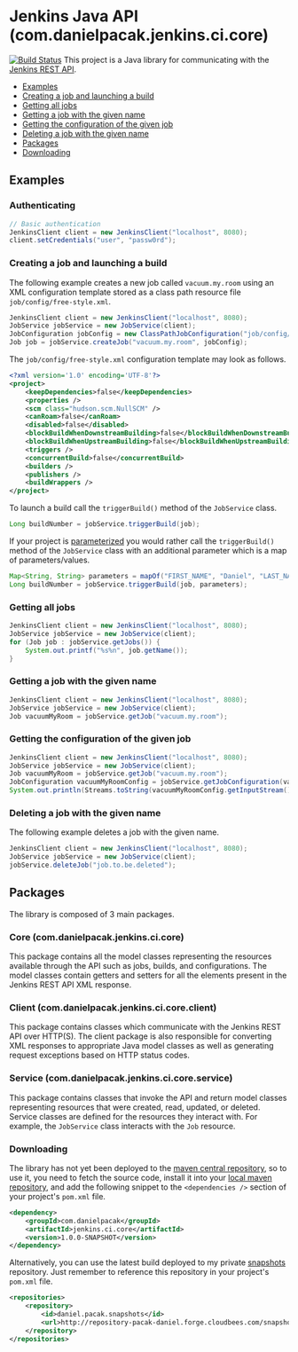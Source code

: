 # Jenkins Java API (com.danielpacak.jenkins.ci.core)

[![Build Status](https://buildhive.cloudbees.com/job/danielpacak/job/jenkins-ci-client/badge/icon)](https://buildhive.cloudbees.com/job/danielpacak/job/jenkins-ci-client/)
This project is a Java library for communicating with the [Jenkins REST API](https://wiki.jenkins-ci.org/display/JENKINS/Remote+access+API).

* [Examples](#examples)
 * [Creating a job and launching a build](#creating-a-job-and-launching-a-build)
 * [Getting all jobs](#getting-all-jobs)
 * [Getting a job with the given name](#getting-a-job-with-the-given-name)
 * [Getting the configuration of the given job](#getting-the-configuration-of-the-given-job)
 * [Deleting a job with the given name](#deleting-a-job-with-the-given-name)
* [Packages](#packages)
* [Downloading](#downloading)

## Examples

### Authenticating
```java
// Basic authentication
JenkinsClient client = new JenkinsClient("localhost", 8080);
client.setCredentials("user", "passw0rd");
```

### Creating a job and launching a build
The following example creates a new job called `vacuum.my.room` using an XML configuration
template stored as a class path resource file `job/config/free-style.xml`.
```java
JenkinsClient client = new JenkinsClient("localhost", 8080);
JobService jobService = new JobService(client);
JobConfiguration jobConfig = new ClassPathJobConfiguration("job/config/free-style.xml");
Job job = jobService.createJob("vacuum.my.room", jobConfig); 
```
The `job/config/free-style.xml` configuration template may look as follows.
```xml
<?xml version='1.0' encoding='UTF-8'?>
<project>
	<keepDependencies>false</keepDependencies>
	<properties />
	<scm class="hudson.scm.NullSCM" />
	<canRoam>false</canRoam>
	<disabled>false</disabled>
	<blockBuildWhenDownstreamBuilding>false</blockBuildWhenDownstreamBuilding>
	<blockBuildWhenUpstreamBuilding>false</blockBuildWhenUpstreamBuilding>
	<triggers />
	<concurrentBuild>false</concurrentBuild>
	<builders />
	<publishers />
	<buildWrappers />
</project>
```
To launch a build call the `triggerBuild()` method of the `JobService` class.
```java
Long buildNumber = jobService.triggerBuild(job);
```
If your project is [parameterized](https://wiki.jenkins-ci.org/display/JENKINS/Parameterized+Build)
you would rather call the `triggerBuild()` method of the `JobService` class with an additional parameter
which is a map of parameters/values.
```java
Map<String, String> parameters = mapOf("FIRST_NAME", "Daniel", "LAST_NAME", "Pacak");
Long buildNumber = jobService.triggerBuild(job, parameters);
```

### Getting all jobs
```java
JenkinsClient client = new JenkinsClient("localhost", 8080);
JobService jobService = new JobService(client);
for (Job job : jobService.getJobs()) {
	System.out.printf("%s%n", job.getName());
}
```

### Getting a job with the given name
```java
JenkinsClient client = new JenkinsClient("localhost", 8080);
JobService jobService = new JobService(client);
Job vacuumMyRoom = jobService.getJob("vacuum.my.room");
```

### Getting the configuration of the given job
```java
JenkinsClient client = new JenkinsClient("localhost", 8080);
JobService jobService = new JobService(client);
Job vacuumMyRoom = jobService.getJob("vacuum.my.room");
JobConfiguration vacuumMyRoomConfig = jobService.getJobConfiguration(vacuumMyRoom);
System.out.println(Streams.toString(vacuumMyRoomConfig.getInputStream());
```

### Deleting a job with the given name
The following example deletes a job with the given name.
```java
JenkinsClient client = new JenkinsClient("localhost", 8080);
JobService jobService = new JobService(client);
jobService.deleteJob("job.to.be.deleted");
```

## Packages
The library is composed of 3 main packages.

### Core (com.danielpacak.jenkins.ci.core)
This package contains all the model classes representing the resources available through the API such as
jobs, builds, and configurations. The model classes contain getters and setters for all the elements
present in the Jenkins REST API XML response.

### Client (com.danielpacak.jenkins.ci.core.client)
This package contains classes which communicate with the Jenkins REST API over HTTP(S). The client
package is also responsible for converting XML responses to appropriate Java model classes as well as
generating request exceptions based on HTTP status codes.

### Service (com.danielpacak.jenkins.ci.core.service)
This package contains classes that invoke the API and return model classes representing resources
that were created, read, updated, or deleted. Service classes are defined for the resources they
interact with. For example, the `JobService` class interacts with the `Job` resource.

### Downloading
The library has not yet been deployed to the [maven central repository](http://repo1.maven.org/maven/),
so to use it, you need to fetch the source code, install it into your [local maven repository](http://maven.apache.org/guides/introduction/introduction-to-repositories.html),
and add the following snippet to the `<dependencies />` section of your project's `pom.xml` file.

```xml
<dependency>
	<groupId>com.danielpacak</groupId>
	<artifactId>jenkins.ci.core</artifactId>
	<version>1.0.0-SNAPSHOT</version>
</dependency>
```
Alternatively, you can use the latest build deployed to my private [snapshots](http://repository-pacak-daniel.forge.cloudbees.com/snapshot)
repository. Just remember to reference this repository in your project's `pom.xml` file.
```xml
<repositories>
	<repository>
		<id>daniel.pacak.snapshots</id>
		<url>http://repository-pacak-daniel.forge.cloudbees.com/snapshot</url>
	</repository>
</repositories>
```